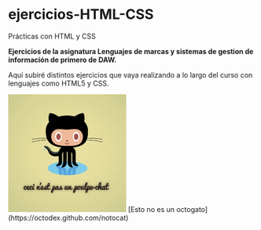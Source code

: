 # ejercicios-HTML-CSS
Prácticas con HTML y CSS

**Ejercicios de la asignatura Lenguajes de marcas y sistemas de gestion de información de primero de DAW.**

Aquí subiré distintos ejercicios que vaya realizando a lo largo del curso con lenguajes como HTML5 y CSS.


<img src="notocat.jpg" width="240px">
 [Esto no es un octogato](https://octodex.github.com/notocat)
